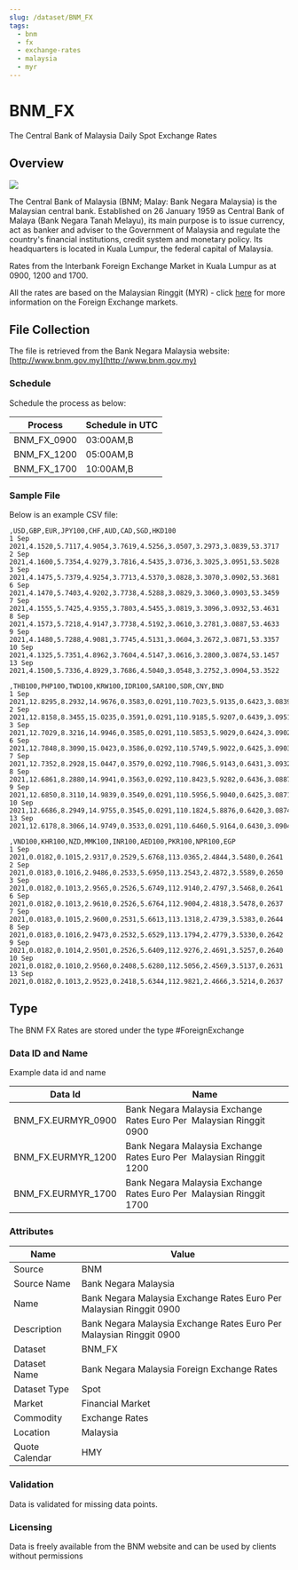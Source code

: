 ```yaml
---
slug: /dataset/BNM_FX
tags: 
  - bnm
  - fx
  - exchange-rates
  - malaysia
  - myr
---
```

BNM_FX
============================================================

The Central Bank of Malaysia Daily Spot Exchange Rates

## Overview

![](/img/data/bnm.gif)

The Central Bank of Malaysia (BNM; Malay: Bank Negara Malaysia) is the Malaysian central bank. 
Established on 26 January 1959 as Central Bank of Malaya (Bank Negara Tanah Melayu), its main purpose is to issue currency, 
act as banker and adviser to the Government of Malaysia and regulate the country's financial institutions, credit system 
and monetary policy. Its headquarters is located in Kuala Lumpur, the federal capital of Malaysia.

Rates from the Interbank Foreign Exchange Market in Kuala Lumpur as at 0900, 1200 and 1700.

All the rates are based on the Malaysian Ringgit (MYR) - click [here](/docs/data/fx) for more information on the Foreign Exchange markets.

## File Collection

The file is retrieved from the Bank Negara Malaysia website:  [http://www.bnm.gov.my](http://www.bnm.gov.my)

### Schedule

Schedule the process as below:

|Process|Schedule in UTC|
|-|-|
|BNM_FX_0900|03:00AM,B|
|BNM_FX_1200|05:00AM,B|
|BNM_FX_1700|10:00AM,B|

### Sample File

Below is an example CSV file:

```csv
,USD,GBP,EUR,JPY100,CHF,AUD,CAD,SGD,HKD100
1 Sep 2021,4.1520,5.7117,4.9054,3.7619,4.5256,3.0507,3.2973,3.0839,53.3717
2 Sep 2021,4.1600,5.7354,4.9279,3.7816,4.5435,3.0736,3.3025,3.0951,53.5028
3 Sep 2021,4.1475,5.7379,4.9254,3.7713,4.5370,3.0828,3.3070,3.0902,53.3681
6 Sep 2021,4.1470,5.7403,4.9202,3.7738,4.5288,3.0829,3.3060,3.0903,53.3459
7 Sep 2021,4.1555,5.7425,4.9355,3.7803,4.5455,3.0819,3.3096,3.0932,53.4631
8 Sep 2021,4.1573,5.7218,4.9147,3.7738,4.5192,3.0610,3.2781,3.0887,53.4633
9 Sep 2021,4.1480,5.7288,4.9081,3.7745,4.5131,3.0604,3.2672,3.0871,53.3357
10 Sep 2021,4.1325,5.7351,4.8962,3.7604,4.5147,3.0616,3.2800,3.0874,53.1457
13 Sep 2021,4.1500,5.7336,4.8929,3.7686,4.5040,3.0548,3.2752,3.0904,53.3522
 
,THB100,PHP100,TWD100,KRW100,IDR100,SAR100,SDR,CNY,BND
1 Sep 2021,12.8295,8.2932,14.9676,0.3583,0.0291,110.7023,5.9135,0.6423,3.0839
2 Sep 2021,12.8158,8.3455,15.0235,0.3591,0.0291,110.9185,5.9207,0.6439,3.0951
3 Sep 2021,12.7029,8.3216,14.9946,0.3585,0.0291,110.5853,5.9029,0.6424,3.0902
6 Sep 2021,12.7848,8.3090,15.0423,0.3586,0.0292,110.5749,5.9022,0.6425,3.0903
7 Sep 2021,12.7352,8.2928,15.0447,0.3579,0.0292,110.7986,5.9143,0.6431,3.0932
8 Sep 2021,12.6861,8.2880,14.9941,0.3563,0.0292,110.8423,5.9282,0.6436,3.0887
9 Sep 2021,12.6850,8.3110,14.9839,0.3549,0.0291,110.5956,5.9040,0.6425,3.0871
10 Sep 2021,12.6686,8.2949,14.9755,0.3545,0.0291,110.1824,5.8876,0.6420,3.0874
13 Sep 2021,12.6178,8.3066,14.9749,0.3533,0.0291,110.6460,5.9164,0.6430,3.0904
 
,VND100,KHR100,NZD,MMK100,INR100,AED100,PKR100,NPR100,EGP
1 Sep 2021,0.0182,0.1015,2.9317,0.2529,5.6768,113.0365,2.4844,3.5480,0.2641
2 Sep 2021,0.0183,0.1016,2.9486,0.2533,5.6950,113.2543,2.4872,3.5589,0.2650
3 Sep 2021,0.0182,0.1013,2.9565,0.2526,5.6749,112.9140,2.4797,3.5468,0.2641
6 Sep 2021,0.0182,0.1013,2.9610,0.2526,5.6764,112.9004,2.4818,3.5478,0.2637
7 Sep 2021,0.0183,0.1015,2.9600,0.2531,5.6613,113.1318,2.4739,3.5383,0.2644
8 Sep 2021,0.0183,0.1016,2.9473,0.2532,5.6529,113.1794,2.4779,3.5330,0.2642
9 Sep 2021,0.0182,0.1014,2.9501,0.2526,5.6409,112.9276,2.4691,3.5257,0.2640
10 Sep 2021,0.0182,0.1010,2.9560,0.2408,5.6280,112.5056,2.4569,3.5137,0.2631
13 Sep 2021,0.0182,0.1013,2.9523,0.2418,5.6344,112.9821,2.4666,3.5214,0.2637
```

## Type

The BNM FX Rates are stored under the type #ForeignExchange

### Data ID and Name

Example data id and name

|Data Id|Name|
|-|-|
|BNM\_FX.EURMYR\_0900|Bank Negara Malaysia Exchange Rates Euro Per  Malaysian Ringgit 0900|
|BNM\_FX.EURMYR\_1200|Bank Negara Malaysia Exchange Rates Euro Per  Malaysian Ringgit 1200|
|BNM\_FX.EURMYR\_1700|Bank Negara Malaysia Exchange Rates Euro Per  Malaysian Ringgit 1700|

### Attributes

|Name|Value|
|-|-|
|Source|BNM|
|Source Name|Bank Negara Malaysia|
|Name|Bank Negara Malaysia Exchange Rates Euro Per  Malaysian Ringgit 0900|
|Description|Bank Negara Malaysia Exchange Rates Euro Per  Malaysian Ringgit 0900|
|Dataset|BNM_FX|
|Dataset Name|Bank Negara Malaysia Foreign Exchange Rates|
|Dataset Type|Spot|
|Market|Financial Market|
|Commodity|Exchange Rates|
|Location|Malaysia|
|Quote Calendar|HMY|

### Validation

Data is validated for missing data points.

### Licensing

Data is freely available from the BNM website and can be used by clients without permissions

